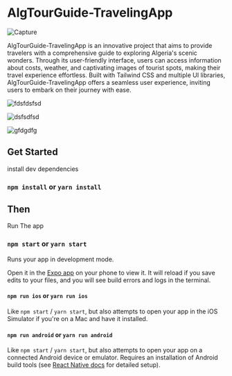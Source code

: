 # AlgTourGuide-TravelingApp

![Capture](https://github.com/daha40/AlgTourGuide-TravelingApp/assets/64675525/da6f1e78-7373-4aa7-b8b6-1cbf378528ba)





AlgTourGuide-TravelingApp is an innovative project that aims to provide travelers with a comprehensive guide to exploring Algeria's scenic wonders. Through its user-friendly interface, users can access information about costs, weather, and captivating images of tourist spots, making their travel experience effortless. Built with Tailwind CSS and multiple UI libraries, AlgTourGuide-TravelingApp offers a seamless user experience, inviting users to embark on their journey with ease.



![fdsfdsfsd](https://github.com/daha40/AlgTourGuide-TravelingApp/assets/64675525/ca605cfb-95ca-491d-a98c-d9a4144ac727)




![dsfsdfsd](https://github.com/daha40/AlgTourGuide-TravelingApp/assets/64675525/a3aaee42-e181-4402-a4a0-4401f5cb5e9b)




![gfdgdfg](https://github.com/daha40/AlgTourGuide-TravelingApp/assets/64675525/74d42cd5-339b-4cf7-aa60-aa967dcb6ff3)




## Get Started

install dev dependencies

### `npm install` or `yarn install`

## Then

Run The app

### `npm start` or `yarn start`

Runs your app in development mode.

Open it in the [Expo app](https://expo.io) on your phone to view it. It will reload if you save edits to your files, and you will see build errors and logs in the terminal.

#### `npm run ios` or `yarn run ios`

Like `npm start` / `yarn start`, but also attempts to open your app in the iOS Simulator if you're on a Mac and have it installed.

#### `npm run android` or `yarn run android`

Like `npm start` / `yarn start`, but also attempts to open your app on a connected Android device or emulator. Requires an installation of Android build tools (see [React Native docs](https://facebook.github.io/react-native/docs/getting-started.html) for detailed setup).

